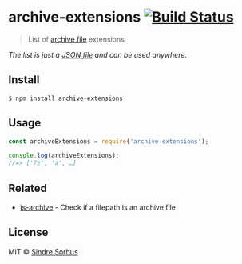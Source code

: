 # archive-extensions [![Build Status](https://travis-ci.org/sindresorhus/archive-extensions.svg?branch=master)](https://travis-ci.org/sindresorhus/archive-extensions)

> List of [archive file](http://en.wikipedia.org/wiki/Archive_file) extensions

*The list is just a [JSON file](archive-extensions.json) and can be used anywhere.*


## Install

```
$ npm install archive-extensions
```


## Usage

```js
const archiveExtensions = require('archive-extensions');

console.log(archiveExtensions);
//=> ['7z', 'a', …]
```


## Related

- [is-archive](https://github.com/sindresorhus/is-archive) - Check if a filepath is an archive file


## License

MIT © [Sindre Sorhus](https://sindresorhus.com)
